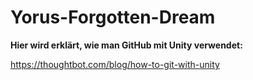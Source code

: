 # Yorus-Forgotten-Dream


**Hier wird erklärt, wie man GitHub mit Unity verwendet:** 


https://thoughtbot.com/blog/how-to-git-with-unity
